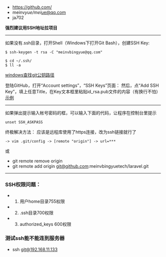 - https://github.com/
- meinv*yue/mei*ue@qq.com
- ja*7*02


**强烈建议用SSH地址拉项目**


---


如果没有.ssh目录，打开Shell（Windows下打开Git Bash），创建SSH Key:
```
$ ssh-keygen -t rsa -C "meinvbingyue@qq.com"

$ cd ~/.ssh/
$ ll -a
```
[windows查找git公钥路径](http://pan.baidu.com/s/1hr9fxyO)

登陆GitHub，打开“Account settings”，“SSH Keys”页面：
然后，点“Add SSH Key”，填上任意Title，在Key文本框里粘贴id_rsa.pub文件的内容（有换行不怕）
[示例](http://pan.baidu.com/s/1i5kWY6T)

---

如果弹出提示输入帐号密码的框，可以输入下面的代码，让程序在控制台里提示
```
unset SSH_ASKPASS
```

终极解决方法：
应该是远程库使用了https连接，改为ssh链接就行了

```
-> vim .git/config -> [remote "origin"] -> url=***
```

或

- git remote remove origin
- git remote add origin git@github.com:meinvbingyuetech/laravel.git

---

### SSH权限问题：
- 1. 用户home目录755权限
- 2. .ssh目录700权限
- 3. authorized_keys 600权限


### 测试ssh能不能连到服务器
- ssh git@192.168.11.133
